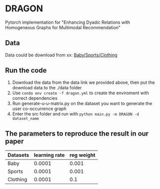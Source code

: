 # DRAGON

Pytorch implementation for "Enhancing Dyadic Relations with Homogeneous Graphs for Multimodal Recommendation"

## Data
Data could be download from xx: [Baby/Sports/Clothing](xx)  
## Run the code
1. Download the data from the data link we provided above, then put the download data to the ./data folder
2. Use ```conda env create -f dragon.yml``` to create the enviroment with correct dependencies
2. Run generate-u-u-matrix.py on the dataset you want to generate the user co-occurrence graph
3. Enter the src folder and run with
`python main.py -m DRAGON -d dataset_name`  
## The parameters to reproduce the result in our paper
| Datasets | learning rate | reg weight |
|----------|--------|---------|
| Baby     | 0.0001      | 0.001     |
| Sports   | 0.0001      | 0.001     |
| Clothing     | 0.0001      | 0.1     |

